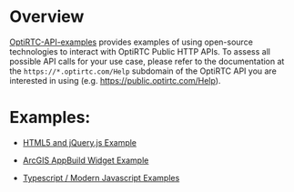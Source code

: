 # Overview

[OptiRTC-API-examples](https://github.com/OptiRTC/OptiRTC-API-examples) provides examples of using open-source technologies to interact with OptiRTC Public HTTP APIs. To assess all possible API calls for your use case, please refer to the documentation at the `https://*.optirtc.com/Help` subdomain of the OptiRTC API you are interested in using (e.g. https://public.optirtc.com/Help).

# Examples:

* [HTML5 and jQuery.js Example](./html5AndJQuery)

* [ArcGIS AppBuild Widget Example](./ArcGISAppBuilderWidget)

* [Typescript / Modern Javascript Examples](./esNextAndTypescript)

